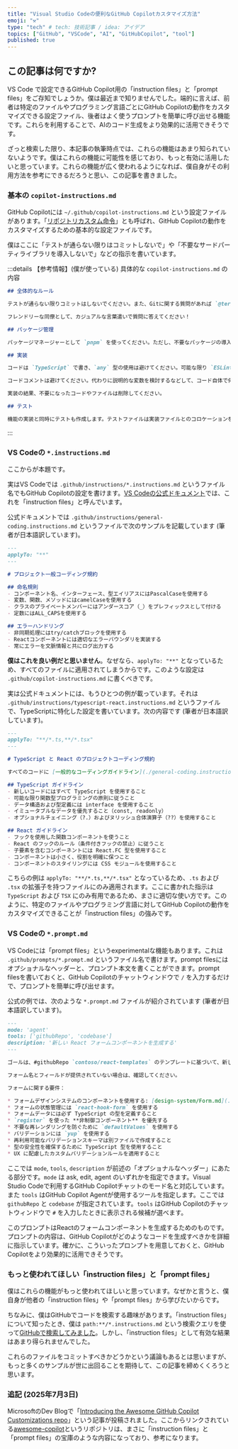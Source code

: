 ```yaml
---
title: "Visual Studio Codeの便利なGitHub Copilotカスタマイズ方法"
emoji: "⚒️"
type: "tech" # tech: 技術記事 / idea: アイデア
topics: ["GitHub", "VSCode", "AI", "GitHubCopilot", "tool"]
published: true
---
```


## この記事は何ですか?

VS Code で設定できるGitHub Copilot用の「instruction files」と「prompt files」をご存知でしょうか。僕は最近まで知りませんでした。端的に言えば、前者は特定のファイルやプログラミング言語ごとにGitHub Copilotの動作をカスタマイズできる設定ファイル、後者はよく使うプロンプトを簡単に呼び出せる機能です。これらを利用することで、AIのコード生成をより効果的に活用できそうです。

ざっと検索した限り、本記事の執筆時点では、これらの機能はあまり知られていないようです。僕はこれらの機能に可能性を感じており、もっと有効に活用したいと思っています。これらの機能が広く使われるようになれば、僕自身がその利用方法を参考にできるだろうと思い、この記事を書きました。

### 基本の `copilot-instructions.md`

GitHub Copilotには `~/.github/copilot-instructions.md` という設定ファイルがあります。「[リポジトリカスタム命令](https://docs.github.com/ja/copilot/customizing-copilot/adding-repository-custom-instructions-for-github-copilot)」とも呼ばれ、GitHub Copilotの動作をカスタマイズするための基本的な設定ファイルです。

僕はここに「テストが通らない限りはコミットしないで」や「不要なサードパーティライブラリを導入しないで」などの指示を書いています。

:::details 【参考情報】(僕が使っている) 具体的な `copilot-instructions.md` の内容
```markdown
## 全体的なルール

テストが通らない限りコミットはしないでください。また、Gitに関する質問があれば `@terminal` をつけて質問してください。

フレンドリーな同僚として、カジュアルな言葉遣いで質問に答えてください！

## パッケージ管理

パッケージマネージャーとして `pnpm` を使ってください。ただし、不要なパッケージの導入はなるべく避けてください。たとえば `axios` などを使う代わりに `fetch` を使うなど、軽量な実装を心がけてください。

## 実装

コードは `TypeScript` で書き、`any` 型の使用は避けてください。可能な限り `ESLint` のルールに沿ってコードフォーマットを維持し、可読性と保守性の高いコードを書いてください。

コードコメントは避けてください。代わりに説明的な変数を検討するなどして、コード自体で何をしているのかわかるようにしてください。

実装の結果、不要になったコードやファイルは削除してください。

## テスト

機能の実装と同時にテストも作成します。テストファイルは実装ファイルとのコロケーションを意識して、実装ファイルと同じディレクトリ階層に置いてください。なお、テストは `Vitest` を使って書いてください。
```
:::

### VS Codeの `*.instructions.md`

ここからが本題です。  

実はVS Codeでは `.github/instructions/*.instructions.md` というファイル名でもGitHub Copilotの設定を書けます。[VS Codeの公式ドキュメント](https://code.visualstudio.com/docs/copilot/copilot-customization)では、これを「instruction files」と呼んでいます。

公式ドキュメントでは `.github/instructions/general-coding.instructions.md` というファイルで次のサンプルを記載しています (筆者が日本語訳しています)。

```markdown
---
applyTo: "**"
---

# プロジェクト一般コーディング規約

## 命名規則
- コンポーネント名、インターフェース、型エイリアスにはPascalCaseを使用する
- 変数、関数、メソッドにはcamelCaseを使用する
- クラスのプライベートメンバーにはアンダースコア（_）をプレフィックスとして付ける
- 定数にはALL_CAPSを使用する

## エラーハンドリング
- 非同期処理にはtry/catchブロックを使用する
- Reactコンポーネントには適切なエラーバウンダリを実装する
- 常にエラーを文脈情報と共にログ出力する
```

**僕はこれを良い例だと思いません**。なぜなら、`applyTo: "**"` となっているため、すべてのファイルに適用されてしまうからです。このような設定は `.github/copilot-instructions.md` に書くべきです。

実は公式ドキュメントには、もうひとつの例が載っています。それは `.github/instructions/typescript-react.instructions.md` というファイルで、TypeScriptに特化した設定を書いています。次の内容です (筆者が日本語訳しています)。

```markdown
---
applyTo: "**/*.ts,**/*.tsx"
---

# TypeScript と React のプロジェクトコーディング規約

すべてのコードに [一般的なコーディングガイドライン](./general-coding.instructions.md) を適用してください。

## TypeScript ガイドライン
- 新しいコードにはすべて TypeScript を使用すること
- 可能な限り関数型プログラミングの原則に従うこと
- データ構造および型定義には interface を使用すること
- イミュータブルなデータを優先すること（const, readonly）
- オプショナルチェイニング（?.）およびヌリッシュ合体演算子（??）を使用すること

## React ガイドライン
- フックを使用した関数コンポーネントを使うこと
- React のフックのルール（条件付きフックの禁止）に従うこと
- 子要素を含むコンポーネントには React.FC 型を使用すること
- コンポーネントは小さく、役割を明確に保つこと
- コンポーネントのスタイリングには CSS モジュールを使用すること
```

こちらの例は `applyTo: "**/*.ts,**/*.tsx"` となっているため、`.ts` および `.tsx` の拡張子を持つファイルにのみ適用されます。ここに書かれた指示は `TypeScript` および `TSX` にのみ有用であるため、まさに適切な使い方です。このように、特定のファイルやプログラミング言語に対してGitHub Copilotの動作をカスタマイズできることが「instruction files」の強みです。

### VS Codeの `*.prompt.md`

VS Codeには「prompt files」というexperimentalな機能もあります。これは `.github/prompts/*.prompt.md` というファイル名で書けます。prompt filesにはオプショナルなヘッダーと、プロンプト本文を書くことができます。prompt filesを書いておくと、GitHub Copilotのチャットウィンドウで `/` を入力するだけで、プロンプトを簡単に呼び出せます。

公式の例では、次のような `*.prompt.md` ファイルが紹介されています (筆者が日本語訳しています)。

```markdown
---
mode: 'agent'
tools: ['githubRepo', 'codebase']
description: '新しい React フォームコンポーネントを生成する'
---

ゴールは、#githubRepo `contoso/react-templates` のテンプレートに基づいて、新しい React フォームコンポーネントを生成することです。

フォーム名とフィールドが提供されていない場合は、確認してください。

フォームに関する要件：

* フォームデザインシステムのコンポーネントを使用する: [design-system/Form.md](../docs/design-system/Form.md)
* フォームの状態管理には `react-hook-form` を使用する
* フォームデータには必ず TypeScript の型を定義すること
* `register` を使った **非制御コンポーネント** を優先する
* 不要な再レンダリングを防ぐために `defaultValues` を使用する
* バリデーションには `yup` を使用する
* 再利用可能なバリデーションスキーマは別ファイルで作成すること
* 型の安全性を確保するために TypeScript 型を使用すること
* UX に配慮したカスタムバリデーションルールを適用すること
```

ここでは `mode`, `tools`, `description` が前述の「オプショナルなヘッダー」にあたる部分です。`mode` は ask, edit, agent のいずれかを指定できます。Visual Studio Codeで利用するGitHub Copilotチャットのモード名と対応しています。また `tools` はGitHub Copilot Agentが使用するツールを指定します。ここでは `githubRepo` と `codebase` が指定されています。`tools` はGitHub Copilotのチャットウィンドウで `#` を入力したときに表示される候補が選べます。

このプロンプトはReactのフォームコンポーネントを生成するためのものです。プロンプトの内容は、GitHub Copilotがどのようなコードを生成すべきかを詳細に指示しています。確かに、こういったプロンプトを用意しておくと、GitHub Copilotをより効果的に活用できそうです。

### もっと使われてほしい「instruction files」と「prompt files」

僕はこれらの機能がもっと使われてほしいと思っています。なぜかと言うと、僕自身が他者の「instruction files」や「prompt files」から学びたいからです。

ちなみに、僕はGitHubでコードを検索する趣味があります。「instruction files」について知ったとき、僕は `path:**/*.instructions.md` という検索クエリを使って[GitHubで検索してみました](https://github.com/search?type=code&q=path%3A**%2F*.instructions.md)。しかし、「instruction files」として有効な結果はあまり得られませんでした。

これらのファイルをコミットすべきかどうかという議論もあるとは思いますが、もっと多くのサンプルが世に出回ることを期待して、この記事を締めくくろうと思います。

### 追記 (2025年7月3日)

MicrosoftのDev Blogで「[Introducing the Awesome GitHub Copilot Customizations repo](https://devblogs.microsoft.com/blog/introducing-awesome-github-copilot-customizations-repo)」という記事が投稿されました。ここからリンクされている[awesome-copilot](https://github.com/github/awesome-copilot/tree/main)というリポジトリは、まさに「instruction files」と「prompt files」の宝庫のような内容になっており、参考になります。
